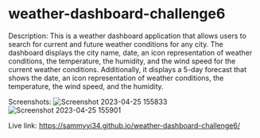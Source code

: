 # weather-dashboard-challenge6

Description:
This is a weather dashboard application that allows users to search for current and future weather conditions for any city. The dashboard displays the city name, date, an icon representation of weather conditions, the temperature, the humidity, and the wind speed for the current weather conditions. Additionally, it displays a 5-day forecast that shows the date, an icon representation of weather conditions, the temperature, the wind speed, and the humidity.

Screenshots:
![Screenshot 2023-04-25 155833](https://user-images.githubusercontent.com/128865904/234389309-8099818c-71e3-457d-93e8-d2a79ef089bc.png)
![Screenshot 2023-04-25 155901](https://user-images.githubusercontent.com/128865904/234389321-badcc004-d4e6-473a-8443-ac830b0f7f7f.png)

Live link:
https://sammyyi34.github.io/weather-dashboard-challenge6/
